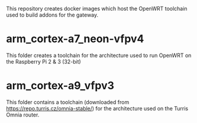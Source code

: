 This repository creates docker images which host the OpenWRT toolchain
used to build addons for the gateway.

# arm_cortex-a7_neon-vfpv4

This folder creates a toolchain for the architecture used to run OpenWRT on
the Raspberry Pi 2 & 3 (32-bit)

# arm_cortex-a9_vfpv3

This folder contains a toolchain (downloaded from https://repo.turris.cz/omnia-stable/)
for the architecture used on the Turris Omnia router.
